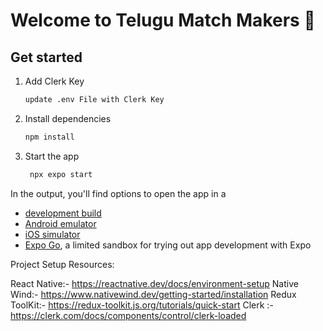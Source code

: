 # Welcome to Telugu Match Makers 👋

## Get started

1. Add Clerk Key 

   ```bash
   update .env File with Clerk Key
   ```

2. Install dependencies

   ```bash
   npm install
   ```

3. Start the app

   ```bash
    npx expo start
   ```

In the output, you'll find options to open the app in a

- [development build](https://docs.expo.dev/develop/development-builds/introduction/)
- [Android emulator](https://docs.expo.dev/workflow/android-studio-emulator/)
- [iOS simulator](https://docs.expo.dev/workflow/ios-simulator/)
- [Expo Go](https://expo.dev/go), a limited sandbox for trying out app development with Expo


Project Setup Resources:

React Native:- https://reactnative.dev/docs/environment-setup
Native Wind:- https://www.nativewind.dev/getting-started/installation
Redux ToolKit:- https://redux-toolkit.js.org/tutorials/quick-start
Clerk :- https://clerk.com/docs/components/control/clerk-loaded

